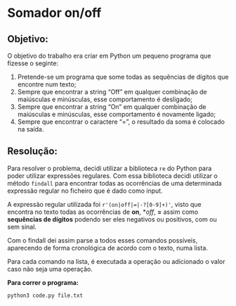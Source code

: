 # Somador on/off

## Objetivo:

O objetivo do trabalho era criar em Python um pequeno programa que fizesse o seginte:

1. Pretende-se um programa que some todas as sequências de dígitos que encontre num texto;
2. Sempre que encontrar a string “Off” em qualquer combinação de maiúsculas e minúsculas, esse comportamento é desligado;
3. Sempre que encontrar a string “On” em qualquer combinação de maiúsculas e minúsculas, esse comportamento é novamente ligado;
4. Sempre que encontrar o caractere “=”, o resultado da soma é colocado na saída.

## Resolução:

Para resolver o problema, decidi utilizar a biblioteca `re` do Python para poder utilizar expressões regulares. Com essa biblioteca decidi utilizar o método `findall` para encontrar todas as ocorrências de uma determinada expressão regular no ficheiro que é dado como input.

A expressão regular utilizada foi `r'(on|off|=|-?[0-9]+)'`, visto que encontra no texto todas as ocorrências de **on**, **off*, **=** assim como **sequências de dígitos** podendo ser eles negativos ou positivos, com ou sem sinal.

Com o findall dei assim parse a todos esses comandos possíveis, aparecendo de forma cronológica de acordo com o texto, numa lista.

Para cada comando na lista, é executada a operação ou adicionado o valor caso não seja uma operação.


**Para correr o programa:** 

```python3 code.py file.txt```